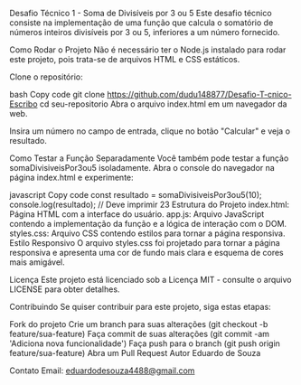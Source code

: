 Desafio Técnico 1 - Soma de Divisíveis por 3 ou 5
Este desafio técnico consiste na implementação de uma função que calcula o somatório de números inteiros divisíveis por 3 ou 5, inferiores a um número fornecido.

Como Rodar o Projeto
Não é necessário ter o Node.js instalado para rodar este projeto, pois trata-se de arquivos HTML e CSS estáticos.

Clone o repositório:

bash
Copy code
git clone https://github.com/dudu148877/Desafio-T-cnico-Escribo
cd seu-repositorio
Abra o arquivo index.html em um navegador da web.

Insira um número no campo de entrada, clique no botão "Calcular" e veja o resultado.

Como Testar a Função Separadamente
Você também pode testar a função somaDivisiveisPor3ou5 isoladamente. Abra o console do navegador na página index.html e experimente:

javascript
Copy code
const resultado = somaDivisiveisPor3ou5(10);
console.log(resultado); // Deve imprimir 23
Estrutura do Projeto
index.html: Página HTML com a interface do usuário.
app.js: Arquivo JavaScript contendo a implementação da função e a lógica de interação com o DOM.
styles.css: Arquivo CSS contendo estilos para tornar a página responsiva.
Estilo Responsivo
O arquivo styles.css foi projetado para tornar a página responsiva e apresenta uma cor de fundo mais clara e esquema de cores mais amigável.

Licença
Este projeto está licenciado sob a Licença MIT - consulte o arquivo LICENSE para obter detalhes.

Contribuindo
Se quiser contribuir para este projeto, siga estas etapas:

Fork do projeto
Crie um branch para suas alterações (git checkout -b feature/sua-feature)
Faça commit de suas alterações (git commit -am 'Adiciona nova funcionalidade')
Faça push para o branch (git push origin feature/sua-feature)
Abra um Pull Request
Autor
Eduardo de Souza

Contato
Email: eduardodesouza4488@gmail.com


